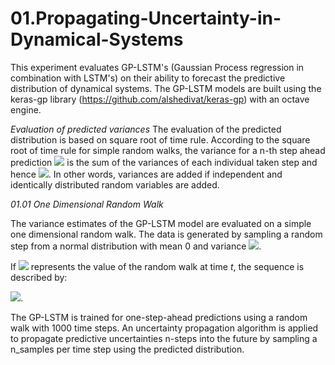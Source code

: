 # 01.Propagating-Uncertainty-in-Dynamical-Systems

This experiment evaluates GP-LSTM's (Gaussian Process regression in combination with LSTM's) on their ability to forecast the predictive distribution of dynamical systems.
The GP-LSTM models are built using the keras-gp library (https://github.com/alshedivat/keras-gp) with an octave engine.

*Evaluation of predicted variances*
The evaluation of the predicted distribution is based on square root of time rule.
According to the square root of time rule for simple random walks, the variance for a n-th step ahead prediction <img src="https://render.githubusercontent.com/render/math?math=\sigma_{n}^{2}">
is the sum of the variances of each
individual taken step and hence <img src="https://render.githubusercontent.com/render/math?math=n*\sigma_{1}^{2}">. 
In other words, variances are added if independent and identically distributed random variables are added.

*01.01 One Dimensional Random Walk*

The variance estimates of the GP-LSTM model are evaluated on a simple one
dimensional random walk. The data is generated by sampling a random step
from a normal distribution with mean 0 and variance <img src="https://render.githubusercontent.com/render/math?math=\sigma^{2}">.

If <img src="https://render.githubusercontent.com/render/math?math=S_{t}"> represents the value of the random walk at time *t*, the sequence is described by:

<img src="https://render.githubusercontent.com/render/math?math=S_{t+1} \ = \ S_{t} + \epsilon , \epsilon \sim \mathcal{N}(0,\,\sigma_{1}^{2})">.

The GP-LSTM is trained for one-step-ahead predictions using a random walk with 1000 time steps.
An uncertainty propagation algorithm is applied to propagate predictive uncertainties n-steps into the future by sampling a n_samples per time step using the predicted distribution.